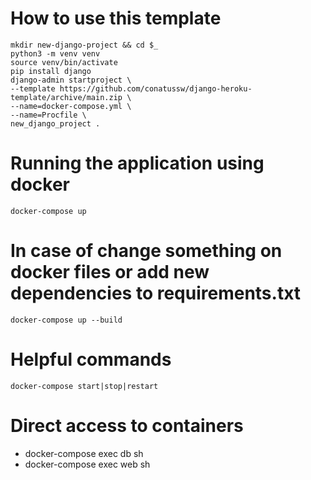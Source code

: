 # How to use this template

```
mkdir new-django-project && cd $_
python3 -m venv venv
source venv/bin/activate
pip install django
django-admin startproject \
--template https://github.com/conatussw/django-heroku-template/archive/main.zip \
--name=docker-compose.yml \
--name=Procfile \
new_django_project .
```
# Running the application using docker
`docker-compose up`

# In case of change something on docker files or add new dependencies to requirements.txt
`docker-compose up --build`

# Helpful commands
`docker-compose start|stop|restart`

# Direct access to containers
* docker-compose exec db sh
* docker-compose exec web sh
